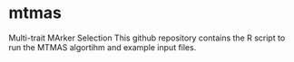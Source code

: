 # mtmas
Multi-trait MArker Selection
This github repository contains the R script to run the MTMAS algortihm and example input files.
